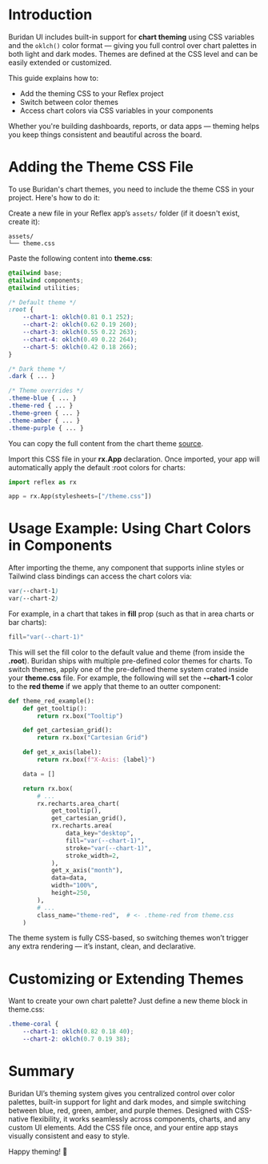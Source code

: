 

# Introduction

Buridan UI includes built-in support for **chart theming** using CSS variables and the `oklch()` color format — giving you full control over chart palettes in both light and dark modes. Themes are defined at the CSS level and can be easily extended or customized.

This guide explains how to:

- Add the theming CSS to your Reflex project
- Switch between color themes
- Access chart colors via CSS variables in your components

Whether you're building dashboards, reports, or data apps — theming helps you keep things consistent and beautiful across the board.

# Adding the Theme CSS File

To use Buridan's chart themes, you need to include the theme CSS in your project. Here's how to do it:

Create a new file in your Reflex app’s `assets/` folder (if it doesn't exist, create it):

```text
assets/
└── theme.css
```

Paste the following content into **theme.css**:

```css
@tailwind base;
@tailwind components;
@tailwind utilities;

/* Default theme */
:root {
    --chart-1: oklch(0.81 0.1 252);
    --chart-2: oklch(0.62 0.19 260);
    --chart-3: oklch(0.55 0.22 263);
    --chart-4: oklch(0.49 0.22 264);
    --chart-5: oklch(0.42 0.18 266);
}

/* Dark theme */
.dark { ... }

/* Theme overrides */
.theme-blue { ... }
.theme-red { ... }
.theme-green { ... }
.theme-amber { ... }
.theme-purple { ... }
```

You can copy the full content from the chart theme [source](https://github.com/buridan-ui/ui/blob/main/assets/css/globals.css).

Import this CSS file in your **rx.App** declaration. Once imported, your app will automatically apply the default :root colors for charts:

```python
import reflex as rx

app = rx.App(stylesheets=["/theme.css"])
```

# Usage Example: Using Chart Colors in Components

After importing the theme, any component that supports inline styles or Tailwind class bindings can access the chart colors via:

```css
var(--chart-1)
var(--chart-2)
```


For example, in a chart that takes in **fill** prop (such as that in area charts or bar charts):

```python
fill="var(--chart-1)"
```

This will set the fill color to the default value and theme (from inside the **.root**). Buridan ships with multiple pre-defined color themes for charts. To switch themes, apply one of the pre-defined theme system crated inside your **theme.css** file. For example, the following will set the **--chart-1** color to the **red theme** if we apply that theme to an outter component:


```python
def theme_red_example():
    def get_tooltip():
        return rx.box("Tooltip")

    def get_cartesian_grid():
        return rx.box("Cartesian Grid")

    def get_x_axis(label):
        return rx.box(f"X-Axis: {label}")

    data = []

    return rx.box(
        # ...
        rx.recharts.area_chart(
            get_tooltip(),
            get_cartesian_grid(),
            rx.recharts.area(
                data_key="desktop",
                fill="var(--chart-1)",
                stroke="var(--chart-1)",
                stroke_width=2,
            ),
            get_x_axis("month"),
            data=data,
            width="100%",
            height=250,
        ),
        # ...
        class_name="theme-red",  # <- .theme-red from theme.css
    )
```


The theme system is fully CSS-based, so switching themes won’t trigger any extra rendering — it’s instant, clean, and declarative.

# Customizing or Extending Themes

Want to create your own chart palette? Just define a new theme block in theme.css:

```css
.theme-coral {
    --chart-1: oklch(0.82 0.18 40);
    --chart-2: oklch(0.7 0.19 38);
```

# Summary

Buridan UI’s theming system gives you centralized control over color palettes, built-in support for light and dark modes, and simple switching between blue, red, green, amber, and purple themes. Designed with CSS-native flexibility, it works seamlessly across components, charts, and any custom UI elements. Add the CSS file once, and your entire app stays visually consistent and easy to style.

Happy theming! 🎨
